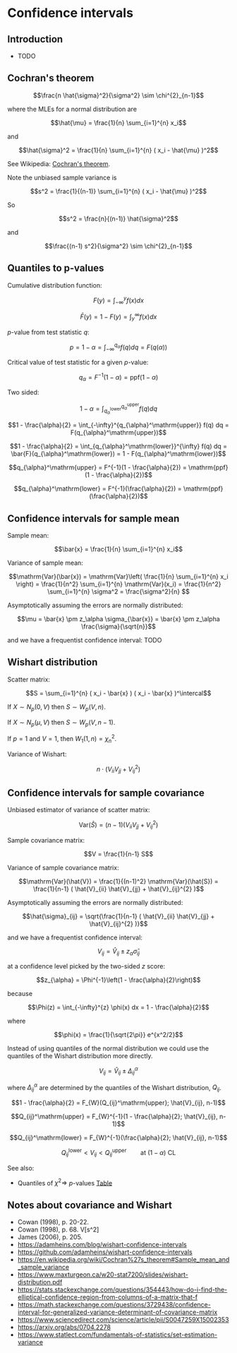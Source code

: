 # Confidence intervals

## Introduction

-   TODO


## Cochran's theorem

```math
\frac{n \hat{\sigma}^2}{\sigma^2} \sim \chi^{2}_{n-1}
```

where the MLEs for a normal distribution are

```math
\hat{\mu} = \frac{1}{n} \sum_{i=1}^{n} x_i
```

and

```math
\hat{\sigma}^2 = \frac{1}{n} \sum_{i=1}^{n} ( x_i - \hat{\mu} )^2
```

See Wikipedia: [Cochran's theorem](https://en.wikipedia.org/wiki/Cochran%27s_theorem#Estimation_of_variance).

Note the unbiased sample variance is

```math
s^2 = \frac{1}{(n-1)} \sum_{i=1}^{n} ( x_i - \hat{\mu} )^2
```

So

```math
s^2 = \frac{n}{(n-1)} \hat{\sigma}^2
```

and

```math
\frac{(n-1) s^2}{\sigma^2} \sim \chi^{2}_{n-1}
```


## Quantiles to p-values

Cumulative distribution function:

```math
F(y) = \int_{-\infty}^{y} f(x) dx
```

```math
\bar{F}(y) = 1 - F(y) = \int_{y}^{\infty} f(x) dx
```

$p$-value from test statistic $q$:

```math
p = 1 - \alpha = \int_{-\infty}^{q_{\alpha}} f(q) dq = F(q(\alpha))
```

Critical value of test statistic for a given $p$-value:

```math
q_{\alpha} = F^{-1}(1 - \alpha) = \mathrm{ppf}(1 - \alpha)
```

Two sided:

```math
1 - \alpha = \int_{q_{\alpha}^\mathrm{lower}}^{q_{\alpha}^\mathrm{upper}} f(q) dq
```

```math
1 - \frac{\alpha}{2} = \int_{-\infty}^{q_{\alpha}^\mathrm{upper}} f(q) dq = F(q_{\alpha}^\mathrm{upper})
```

```math
1 - \frac{\alpha}{2} = \int_{q_{\alpha}^\mathrm{lower}}^{\infty} f(q) dq = \bar{F}(q_{\alpha}^\mathrm{lower}) = 1 - F(q_{\alpha}^\mathrm{lower})
```

```math
q_{\alpha}^\mathrm{upper} = F^{-1}(1 - \frac{\alpha}{2}) = \mathrm{ppf}(1 - \frac{\alpha}{2})
```

```math
q_{\alpha}^\mathrm{lower} = F^{-1}(\frac{\alpha}{2}) = \mathrm{ppf}(\frac{\alpha}{2})
```


## Confidence intervals for sample mean

Sample mean:

```math
\bar{x} = \frac{1}{n} \sum_{i=1}^{n} x_i
```

Variance of sample mean:

```math
\mathrm{Var}(\bar{x}) = \mathrm{Var}\left( \frac{1}{n} \sum_{i=1}^{n} x_i \right) = \frac{1}{n^2} \sum_{i=1}^{n} \mathrm{Var}(x_i) = \frac{1}{n^2} \sum_{i=1}^{n} \sigma^2 = \frac{\sigma^2}{n} 
```

Asymptotically assuming the errors are normally distributed:

```math
\mu = \bar{x} \pm z_\alpha \sigma_{\bar{x}} = \bar{x} \pm z_\alpha \frac{\sigma}{\sqrt{n}}
```

and we have a frequentist confidence interval:
TODO


## Wishart distribution

Scatter matrix:

```math
S = \sum_{i=1}^{n} ( x_i - \bar{x} ) ( x_i - \bar{x} )^\intercal
```

If $X \sim N_{p}(0, V)$ then $S \sim W_{p}(V, n)$.

If $X \sim N_{p}(\mu, V)$ then $S \sim W_{p}(V, n-1)$.

If $p=1$ and $V=1$, then $W_{1}(1, n) = \chi^{2}_{n}$.

Variance of Wishart:

```math
n \cdot ( V_{ii} V_{jj} + V_{ij}^{2} )
```


## Confidence intervals for sample covariance

Unbiased estimator of variance of scatter matrix:

```math
\mathrm{Var}(\hat{S}) = (n-1) ( V_{ii} V_{jj} + V_{ij}^{2} )
```

Sample covariance matrix:

```math
V = \frac{1}{n-1} S
```

Variance of sample covariance matrix:

```math
\mathrm{Var}(\hat{V}) = \frac{1}{(n-1)^2} \mathrm{Var}(\hat{S}) = \frac{1}{n-1} ( \hat{V}_{ii} \hat{V}_{jj} + \hat{V}_{ij}^{2} )
```

Asymptotically assuming the errors are normally distributed:

```math
\hat{\sigma}_{ij} = \sqrt{\frac{1}{n-1} ( \hat{V}_{ii} \hat{V}_{jj} + \hat{V}_{ij}^{2} )}
```

and we have a frequentist confidence interval:

```math
V_{ij} = \hat{V}_{ij} \pm z_{\alpha} \hat{\sigma}_{ij}
```

at a confidence level picked by the two-sided $z$ score:

```math
z_{\alpha} = \Phi^{-1}\left(1 - \frac{\alpha}{2}\right)
```

because

```math
\Phi(z) = \int_{-\infty}^{z} \phi(x) dx  = 1 - \frac{\alpha}{2}
```

where

```math
\phi(x) = \frac{1}{\sqrt{2\pi}} e^{x^2/2}
```

Instead of using quantiles of the normal distribution we could use the quantiles of the Wishart distribution more directly.

```math
V_{ij} = \hat{V}_{ij} \pm \Delta_{ij}^{\alpha}
```

where $\Delta_{ij}^{\alpha}$ are determined by the quantiles of the Wishart distribution, $Q_{ij}$.

```math
1 - \frac{\alpha}{2} = F_{W}(Q_{ij}^\mathrm{upper}; \hat{V}_{ij}, n-1)
```

```math
Q_{ij}^\mathrm{upper} = F_{W}^{-1}(1 - \frac{\alpha}{2}; \hat{V}_{ij}, n-1)
```

```math
Q_{ij}^\mathrm{lower} = F_{W}^{-1}(\frac{\alpha}{2}; \hat{V}_{ij}, n-1)
```

```math
Q_{ij}^\mathrm{lower} < V_{ij} < Q_{ij}^\mathrm{upper} \qquad \mathrm{at}~(1-\alpha)~\mathrm{CL}
```

See also:

-   Quantiles of $\chi^2 \Rightarrow$ $p$-values [Table](https://math.arizona.edu/~jwatkins/chi-square-table.pdf)


## Notes about covariance and Wishart

-   Cowan (1998), p. 20-22.
-   Cowan (1998), p. 68.  V[s^2] 
-   James (2006), p. 205.
-   <https://adamheins.com/blog/wishart-confidence-intervals>
-   <https://github.com/adamheins/wishart-confidence-intervals>
-   <https://en.wikipedia.org/wiki/Cochran%27s_theorem#Sample_mean_and_sample_variance>
-   <https://www.maxturgeon.ca/w20-stat7200/slides/wishart-distribution.pdf>
-   <https://stats.stackexchange.com/questions/354443/how-do-i-find-the-elliptical-confidence-region-from-columns-of-a-matrix-that-f>
-   <https://math.stackexchange.com/questions/3729438/confidence-interval-for-generalized-variance-determinant-of-covariance-matrix>
-   <https://www.sciencedirect.com/science/article/pii/S0047259X15002353>
-   <https://arxiv.org/abs/0704.2278>
-   <https://www.statlect.com/fundamentals-of-statistics/set-estimation-variance>


